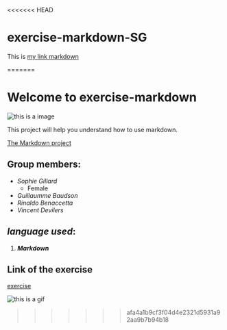 <<<<<<< HEAD
# exercise-markdown-SG
This is [my link markdown](./markdown.md)

=======

# Welcome to exercise-markdown

![this is a image](https://cdn.futura-sciences.com/buildsv6/images/wide1920/4/b/e/4be0f23a59_122541_markdown.jpg)

This project will help you understand how to use markdown.

[The Markdown project](markdown.md)
## Group members:
* *Sophie Gillard*
    * Female
* *Guillaumme Baudson*
* *Rinaldo Benaccetta*
* *Vincent Devilers*

## *language used*: 
1. **_Markdown_**

## Link of the exercise
[exercise](https://github.com/becodeorg/CRL-Wilson-1/blob/master/1.TRAIL/01.The-Field/03.Markdown/1.learning.adoc)

![this is a gif](https://media.giphy.com/media/yoJC2GnSClbPOkV0eA/giphy.gif)
>>>>>>> afa4a1b9cf3f04d4e2321d5931a92aa9b7b94b18

